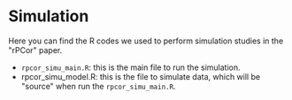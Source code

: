 # Simulation

Here you can find the R codes we used to perform simulation studies in the "rPCor" paper. 

- `rpcor_simu_main.R`: this is the main file to run the simulation.
- rpcor_simu_model.R: this is the file to simulate data, which will be "source" when run the `rpcor_simu_main.R`.

